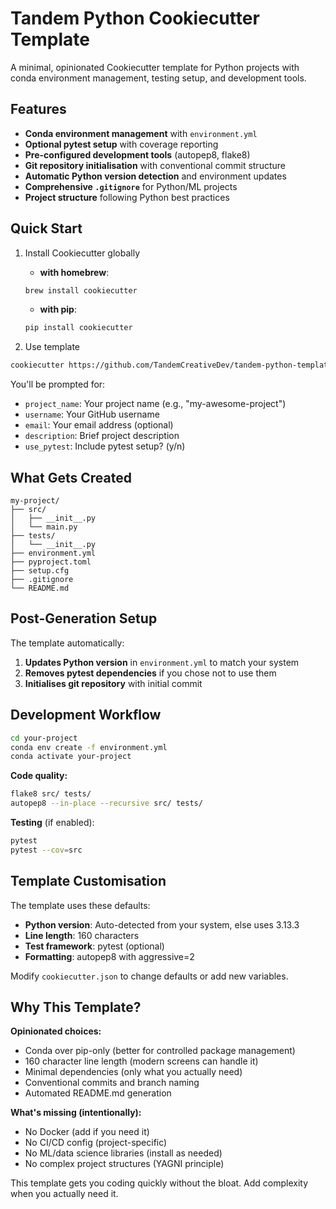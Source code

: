 # Tandem Python Cookiecutter Template

A minimal, opinionated Cookiecutter template for Python projects with conda environment management, testing setup, and development tools.

## Features

- **Conda environment management** with `environment.yml`
- **Optional pytest setup** with coverage reporting
- **Pre-configured development tools** (autopep8, flake8)
- **Git repository initialisation** with conventional commit structure
- **Automatic Python version detection** and environment updates
- **Comprehensive `.gitignore`** for Python/ML projects
- **Project structure** following Python best practices

## Quick Start

1. Install Cookiecutter globally

   - **with homebrew**:

   ```bash
   brew install cookiecutter
   ```

   - **with pip**:

   ```bash
   pip install cookiecutter
   ```

2. Use template

```bash
cookiecutter https://github.com/TandemCreativeDev/tandem-python-template
```

You'll be prompted for:

- `project_name`: Your project name (e.g., "my-awesome-project")
- `username`: Your GitHub username
- `email`: Your email address (optional)
- `description`: Brief project description
- `use_pytest`: Include pytest setup? (y/n)

## What Gets Created

```
my-project/
├── src/
│   ├── __init__.py
│   └── main.py
├── tests/
│   └── __init__.py
├── environment.yml
├── pyproject.toml
├── setup.cfg
├── .gitignore
└── README.md
```

## Post-Generation Setup

The template automatically:

1. **Updates Python version** in `environment.yml` to match your system
2. **Removes pytest dependencies** if you chose not to use them
3. **Initialises git repository** with initial commit

## Development Workflow

```bash
cd your-project
conda env create -f environment.yml
conda activate your-project
```

**Code quality:**

```bash
flake8 src/ tests/
autopep8 --in-place --recursive src/ tests/
```

**Testing** (if enabled):

```bash
pytest
pytest --cov=src
```

## Template Customisation

The template uses these defaults:

- **Python version**: Auto-detected from your system, else uses 3.13.3
- **Line length**: 160 characters
- **Test framework**: pytest (optional)
- **Formatting**: autopep8 with aggressive=2

Modify `cookiecutter.json` to change defaults or add new variables.

## Why This Template?

**Opinionated choices:**

- Conda over pip-only (better for controlled package management)
- 160 character line length (modern screens can handle it)
- Minimal dependencies (only what you actually need)
- Conventional commits and branch naming
- Automated README.md generation

**What's missing (intentionally):**

- No Docker (add if you need it)
- No CI/CD config (project-specific)
- No ML/data science libraries (install as needed)
- No complex project structures (YAGNI principle)

This template gets you coding quickly without the bloat. Add complexity when you actually need it.
